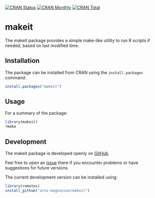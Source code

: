 [![CRAN Status](https://r-pkg.org/badges/version/makeit)](https://cran.r-project.org/package=makeit)
[![CRAN Monthly](https://cranlogs.r-pkg.org/badges/makeit)](https://cran.r-project.org/package=makeit)
[![CRAN Total](https://cranlogs.r-pkg.org/badges/grand-total/makeit)](https://cran.r-project.org/package=makeit)

makeit
=====

The makeit package provides a simple make-like utility to run R scripts if
needed, based on last modified time.

Installation
------------

The package can be installed from CRAN using the `install.packages` command:

```R
install.packages("makeit")
```

Usage
-----

For a summary of the package:

```R
library(makeit)
?make
```

Development
-----------

The makeit package is developed openly on
[GitHub](https://github.com/arni-magnusson/makeit).

Feel free to open an [issue](https://github.com/arni-magnusson/makeit/issues)
there if you encounter problems or have suggestions for future versions.

The current development version can be installed using:

```R
library(remotes)
install_github("arni-magnusson/makeit")
```
